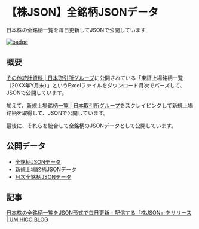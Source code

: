 # 【株JSON】全銘柄JSONデータ

日本株の全銘柄一覧を毎日更新してJSONで公開しています

[![badge](https://github.com/umihico/kabu-json-all-stock-list/actions/workflows/auto-update.yml/badge.svg)](https://github.com/umihico/kabu-json-all-stock-list/actions/workflows/auto-update.yml)

## 概要

[その他統計資料 | 日本取引所グループ](https://www.jpx.co.jp/markets/statistics-equities/misc/01.html)に公開されている「東証上場銘柄一覧（20XX年Y月末）」というExcelファイルをダウンロード月次でパーズして、JSONで公開しています。

加えて、[新規上場銘柄一覧 | 日本取引所グループ](https://www.jpx.co.jp/listing/stocks/new/index.html)をスクレイピングして新規上場銘柄を取得して、JSONで公開しています。

最後に、それらを統合して全銘柄のJSONデータとして公開しています。

## 公開データ

- [全銘柄JSONデータ](https://umihico.github.io/kabu-json-all-stock-list/all_stocks.json)
- [新規上場銘柄JSONデータ](https://umihico.github.io/kabu-json-all-stock-list/new_listings.json)
- [月次全銘柄JSONデータ](https://umihico.github.io/kabu-json-all-stock-list/monthly.json)

## 記事

[日本株の全銘柄一覧をJSON形式で毎日更新・配信する「株JSON」をリリース | UMIHICO BLOG](https://umihi.co/blog/20240908-kabu-json-release)
